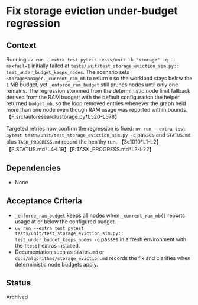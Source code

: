 # Fix storage eviction under-budget regression

## Context
Running `uv run --extra test pytest tests/unit -k "storage" -q --maxfail=1`
initially failed at `tests/unit/test_storage_eviction_sim.py::
test_under_budget_keeps_nodes`. The scenario sets
`StorageManager._current_ram_mb` to return `0` so the workload stays
below the `1` MB budget, yet `_enforce_ram_budget` still prunes nodes
until only one remains. The regression stemmed from the deterministic
node limit fallback derived from the RAM budget; with the default
configuration the helper returned `budget_mb`, so the loop removed
entries whenever the graph held more than one node even though RAM usage
was reported within bounds. 【F:src/autoresearch/storage.py†L520-L578】

Targeted retries now confirm the regression is fixed:
`uv run --extra test pytest tests/unit/test_storage_eviction_sim.py -q`
passes and `STATUS.md` plus `TASK_PROGRESS.md` record the healthy run.
【3c1010†L1-L2】【F:STATUS.md†L4-L19】【F:TASK_PROGRESS.md†L3-L22】

## Dependencies
- None

## Acceptance Criteria
- `_enforce_ram_budget` keeps all nodes when `_current_ram_mb()` reports
  usage at or below the configured budget.
- `uv run --extra test pytest tests/unit/test_storage_eviction_sim.py::
  test_under_budget_keeps_nodes -q` passes in a fresh environment with
  the `[test]` extras installed.
- Documentation such as `STATUS.md` or `docs/algorithms/storage_eviction.md`
  records the fix and clarifies when deterministic node budgets apply.

## Status
Archived
